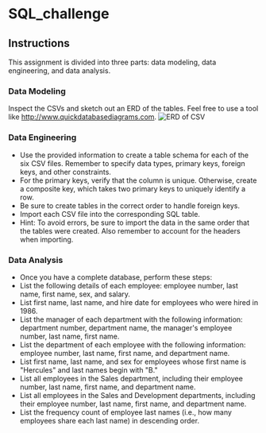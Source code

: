 # SQL_challenge

## Instructions
This assignment is divided into three parts: data modeling, data engineering, and data analysis.

### Data Modeling
Inspect the CSVs and sketch out an ERD of the tables. Feel free to use a tool like http://www.quickdatabasediagrams.com.
![ERD of CSV](https://user-images.githubusercontent.com/102114721/184555184-ac6c7b6f-9ffe-4cab-a54e-f973f693253f.png)


### Data Engineering
* Use the provided information to create a table schema for each of the six CSV files. Remember to specify data types, primary keys, foreign keys, and other constraints.
* For the primary keys, verify that the column is unique. Otherwise, create a composite key, which takes two primary keys to uniquely identify a row.
* Be sure to create tables in the correct order to handle foreign keys.
* Import each CSV file into the corresponding SQL table.
* Hint: To avoid errors, be sure to import the data in the same order that the tables were created. Also remember to account for the headers when importing.

### Data Analysis
* Once you have a complete database, perform these steps:
* List the following details of each employee: employee number, last name, first name, sex, and salary.
* List first name, last name, and hire date for employees who were hired in 1986.
* List the manager of each department with the following information: department number, department name, the manager's employee number, last name, first name.
* List the department of each employee with the following information: employee number, last name, first name, and department name.
* List first name, last name, and sex for employees whose first name is "Hercules" and last names begin with "B."
* List all employees in the Sales department, including their employee number, last name, first name, and department name.
* List all employees in the Sales and Development departments, including their employee number, last name, first name, and department name.
* List the frequency count of employee last names (i.e., how many employees share each last name) in descending order.
